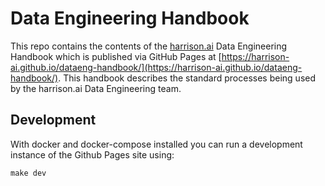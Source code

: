 # Data Engineering Handbook

This repo contains the contents of the [harrison.ai](https://harrison.ai) Data Engineering Handbook which is published via GitHub Pages at [https://harrison-ai.github.io/dataeng-handbook/](https://harrison-ai.github.io/dataeng-handbook/). This handbook describes the standard processes being used by the harrison.ai Data Engineering team.

## Development

With docker and docker-compose installed you can run a development instance of the Github Pages site using:

```
make dev
```